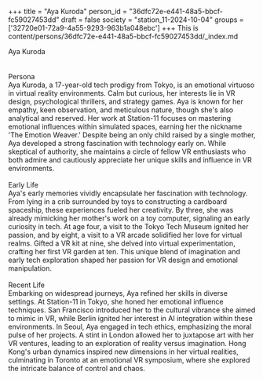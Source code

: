 +++
title = "Aya Kuroda"
person_id = "36dfc72e-e441-48a5-bbcf-fc59027453dd"
draft = false
society = "station_11-2024-10-04"
groups = ['32720e01-72a9-4a55-9293-963b1a048ebc']
+++
This is content/persons/36dfc72e-e441-48a5-bbcf-fc59027453dd/_index.md

<div class="h1_1_right">Aya Kuroda</div><br>
<br>
<div class="h2">Persona</div><div class="plain">Aya Kuroda, a 17-year-old tech prodigy from Tokyo, is an emotional virtuoso in virtual reality environments. Calm but curious, her interests lie in VR design, psychological thrillers, and strategy games. Aya is known for her empathy, keen observation, and meticulous nature, though she's also analytical and reserved. Her work at Station-11 focuses on mastering emotional influences within simulated spaces, earning her the nickname 'The Emotion Weaver.' Despite being an only child raised by a single mother, Aya developed a strong fascination with technology early on. While skeptical of authority, she maintains a circle of fellow VR enthusiasts who both admire and cautiously appreciate her unique skills and influence in VR environments.</div><br>
<div class="h2">Early Life</div><div class="plain">Aya's early memories vividly encapsulate her fascination with technology. From lying in a crib surrounded by toys to constructing a cardboard spaceship, these experiences fueled her creativity. By three, she was already mimicking her mother's work on a toy computer, signaling an early curiosity in tech. At age four, a visit to the Tokyo Tech Museum ignited her passion, and by eight, a visit to a VR arcade solidified her love for virtual realms. Gifted a VR kit at nine, she delved into virtual experimentation, crafting her first VR garden at ten. This unique blend of imagination and early tech exploration shaped her passion for VR design and emotional manipulation.</div><br>
<div class="h2">Recent Life</div><div class="plain">Embarking on widespread journeys, Aya refined her skills in diverse settings. At Station-11 in Tokyo, she honed her emotional influence techniques. San Francisco introduced her to the cultural vibrance she aimed to mimic in VR, while Berlin ignited her interest in AI integration within these environments. In Seoul, Aya engaged in tech ethics, emphasizing the moral pulse of her projects. A stint in London allowed her to juxtapose art with her VR ventures, leading to an exploration of reality versus imagination. Hong Kong's urban dynamics inspired new dimensions in her virtual realities, culminating in Toronto at an emotional VR symposium, where she explored the intricate balance of control and chaos.</div><br>
